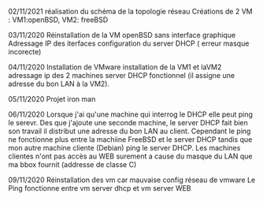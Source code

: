 02/11/2021
réalisation du schéma de la topologie réseau
Créations de 2 VM : VM1:openBSD, VM2: freeBSD

03/11/2020
Réinstallation de la VM openBSD sans interface graphique
Adressage IP des iterfaces
configuration du server DHCP ( erreur masque incorecte)

04/11/2020
Installation de VMware
installation de la VM1 et laVM2
adressage ip des 2 machines
server DHCP fonctionnel (il assigne une adresse du bon LAN à la VM2).

05/11/2020
Projet iron man

06/11/2020
Lorsque j'ai qu'une machine qui interrog le DHCP elle peut ping le serevr. Des que j'ajoute une seconde machine, le server DHCP fait bien son travail il distribut une adresse du bon LAN au client. Cependant le ping ne fonctionne plus entre la machiine FreeBSD et le server DHCP tandis que mon autre machine cliente (Debian) ping le server DHCP.
Les machines clientes n'ont pas accès au WEB surement a cause du masque du LAN que ma bbox fournit (addresse de classe C)

09/11/2020
Réinstallation des vm car mauvaise config réseau de vmware
Le Ping fonctionne entre vm server dhcp et vm server WEB

 


